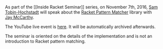 As part of the [[Inside Racket Seminar]] series, on November 7th, 2016, [Sam Tobin-Hochstadt](http://samth.github.io) will speak about the [Racket Pattern Matcher](https://github.com/racket/racket/tree/master/racket/collects/racket/match) library with [Jay McCarthy](http://jeapostrophe.github.io).

The YouTube live event is [here](https://www.youtube.com/watch?v=IikGK8XP5_Q). It will be automatically archived afterwards.

The seminar is oriented on the details of the implementation and is not an introduction to Racket pattern matching.
